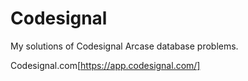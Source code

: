 # Codesignal

My solutions of Codesignal Arcase database problems.

Codesignal.com[https://app.codesignal.com/]
